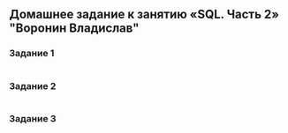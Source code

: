 ## Домашнее задание к занятию «SQL. Часть 2» "Воронин Владислав"


### Задание 1

```mysql

```

### Задание 2

```mysql

```

### Задание 3

```mysql

```

